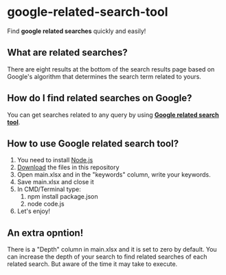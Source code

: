 # google-related-search-tool
Find **google related searches** quickly and easily!

## What are related searches?
There are eight results at the bottom of the search results page based on Google's algorithm that determines the search term related to yours.

## How do I find related searches on Google?
You can get searches related to any query by using **[Google related search tool](https://github.com/mrekh/google-related-search-tool)**.

## How to use Google related search tool?
1. You need to install [Node.js](https://nodejs.org/en/)
1. [Download](https://github.com/mrekh/google-related-search-tool/archive/refs/heads/main.zip) the files in this repository
1. Open main.xlsx and in the "keywords" column, write your keywords.
1. Save main.xlsx and close it
1. In CMD/Terminal type:
    1. npm install package.json
    1. node code.js
1. Let's enjoy!

## An extra opntion!
There is a "Depth" column in main.xlsx and it is set to zero by default.
You can increase the depth of your search to find related searches of each related search.
But aware of the time it may take to execute.
